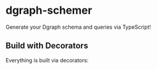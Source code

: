 # dgraph-schemer

Generate your Dgraph schema and queries via TypeScript!

## Build with Decorators

Everything is built via decorators:

```TypeScript
  
```
